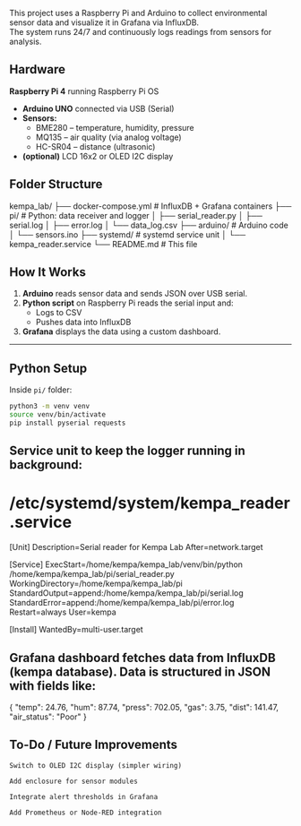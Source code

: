 This project uses a Raspberry Pi and Arduino to collect environmental sensor data and visualize it in Grafana via InfluxDB.  
The system runs 24/7 and continuously logs readings from sensors for analysis.


## Hardware
**Raspberry Pi 4** running Raspberry Pi OS
- **Arduino UNO** connected via USB (Serial)
- **Sensors:**
  - BME280 – temperature, humidity, pressure
  - MQ135 – air quality (via analog voltage)
  - HC-SR04 – distance (ultrasonic)
- **(optional)** LCD 16x2 or OLED I2C display

## Folder Structure
kempa_lab/
├── docker-compose.yml # InfluxDB + Grafana containers
├── pi/ # Python: data receiver and logger
│ ├── serial_reader.py
│ ├── serial.log
│ ├── error.log
│ └── data_log.csv
├── arduino/ # Arduino code
│ └── sensors.ino
├── systemd/ # systemd service unit
│ └── kempa_reader.service
└── README.md # This file

## How It Works

1. **Arduino** reads sensor data and sends JSON over USB serial.
2. **Python script** on Raspberry Pi reads the serial input and:
   - Logs to CSV
   - Pushes data into InfluxDB
3. **Grafana** displays the data using a custom dashboard.

---

##  Python Setup

Inside `pi/` folder:

```bash
python3 -m venv venv
source venv/bin/activate
pip install pyserial requests
```

## Service unit to keep the logger running in background:
# /etc/systemd/system/kempa_reader.service
[Unit]
Description=Serial reader for Kempa Lab
After=network.target

[Service]
ExecStart=/home/kempa/kempa_lab/venv/bin/python /home/kempa/kempa_lab/pi/serial_reader.py
WorkingDirectory=/home/kempa/kempa_lab/pi
StandardOutput=append:/home/kempa/kempa_lab/pi/serial.log
StandardError=append:/home/kempa/kempa_lab/pi/error.log
Restart=always
User=kempa

[Install]
WantedBy=multi-user.target

## Grafana dashboard fetches data from InfluxDB (kempa database). Data is structured in JSON with fields like:

{
  "temp": 24.76,
  "hum": 87.74,
  "press": 702.05,
  "gas": 3.75,
  "dist": 141.47,
  "air_status": "Poor"
}

## To-Do / Future Improvements

    Switch to OLED I2C display (simpler wiring)

    Add enclosure for sensor modules

    Integrate alert thresholds in Grafana

    Add Prometheus or Node-RED integration
